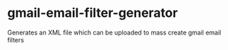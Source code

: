 # gmail-email-filter-generator
Generates an XML file which can be uploaded to mass create gmail email filters

